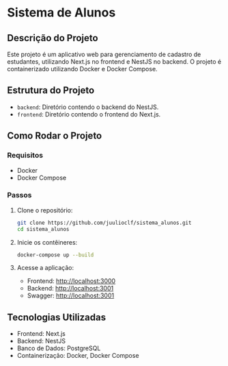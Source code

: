# Sistema de Alunos 

## Descrição do Projeto

Este projeto é um aplicativo web para gerenciamento de cadastro de estudantes, utilizando Next.js no frontend e NestJS no backend. O projeto é containerizado utilizando Docker e Docker Compose.

## Estrutura do Projeto

- `backend`: Diretório contendo o backend do NestJS.
- `frontend`: Diretório contendo o frontend do Next.js.

## Como Rodar o Projeto

### Requisitos

- Docker
- Docker Compose

### Passos

1. Clone o repositório:

    ```zsh
    git clone https://github.com/juulioclf/sistema_alunos.git
    cd sistema_alunos
    ```

2. Inicie os contêineres:

    ```zsh
    docker-compose up --build
    ```

3. Acesse a aplicação:

    - Frontend: [http://localhost:3000](http://localhost:3000)
    - Backend: [http://localhost:3001](http://localhost:3001)
    - Swagger: [http://localhost:3001](http://localhost:3001/swagger)

## Tecnologias Utilizadas

- Frontend: Next.js
- Backend: NestJS
- Banco de Dados: PostgreSQL
- Containerização: Docker, Docker Compose
